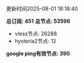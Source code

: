 更新时间2025-08-01 18:18:40

**总订阅: 451**
**总节点: 53596**
- vless节点: 26288
- hysteria2节点: 12

**google ping有效节点: 390**
